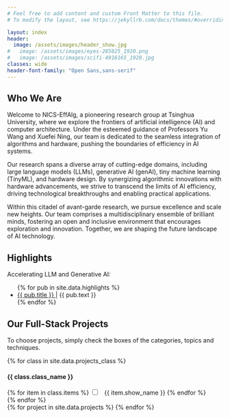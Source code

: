 ```yaml
---
# Feel free to add content and custom Front Matter to this file.
# To modify the layout, see https://jekyllrb.com/docs/themes/#overriding-theme-defaults

layout: index
header:
  image: /assets/images/header_show.jpg
#   image: /assets/images/eyes-285825_1920.png
#   image: /assets/images/scifi-4916165_1920.jpg
classes: wide
header-font-family: "Open Sans,sans-serif"
---
```


## Who We Are

Welcome to NICS-EffAlg, a pioneering research group at Tsinghua University, where we explore the frontiers of artificial intelligence (AI) and computer architecture. Under the esteemed guidance of Professors Yu Wang and Xuefei Ning, our team is dedicated to the seamless integration of algorithms and hardware, pushing the boundaries of efficiency in AI systems.

Our research spans a diverse array of cutting-edge domains, including large language models (LLMs), generative AI (genAI), tiny machine learning (TinyML), and hardware design. By synergizing algorithmic innovations with hardware advancements, we strive to transcend the limits of AI efficiency, driving technological breakthroughs and enabling practical applications.

Within this citadel of avant-garde research, we pursue excellence and scale new heights. Our team comprises a multidisciplinary ensemble of brilliant minds, fostering an open and inclusive environment that encourages exploration and innovation. Together, we are shaping the future landscape of AI technology.

## Highlights

Accelerating LLM and Generative AI:
<ul>
{% for pub in site.data.highlights %}
  <li>
    <a href="{{ pub.link }}" class="custom_a">
      {{ pub.title }}
    </a> |
      {{ pub.text }} 
    <!-- <a href="{{ pub.link }}">
      link
    </a> -->
    
  </li>
{% endfor %}
</ul>

## Our Full-Stack Projects

To choose projects, simply check the boxes of the categories, topics and techniques.

<div id="option-container">
  {% for class in site.data.projects_class %}
  <div>
    <h4> {{ class.class_name }} </h4> 
    {% for item in class.items %}
    <label class="option_checkbox">
      <input type="checkbox" name="option" id="{{ item.id }}" class="project_class_checkbox"> 
      <span class="project_class_checkbox"> &nbsp; {{ item.show_name }} </span>
    </label>
    {% endfor %}
  </div>
  {% endfor %}
</div>

<div id="content-container">
{% for project in site.data.projects %}
  <div class="project_card" id="{{ project.topic }},{{ project.technique }}" style="display: none">
    <img src="{{ project.image }}" alt="Project Image" class="project-image">
    <span class="project-content">
      <h3 class="project-title">{{ project.title }}</h3>
      <p class="project-text">{{ project.text }}</p>
      <a href="{{ project.link }}" class="project-link">Learn More</a>
    </span>
  </div>
{% endfor %}
</div>
